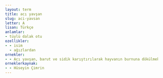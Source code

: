 ```yaml
---
layout: term
title: acı yavşan
slug: aci-yavsan
letter: A
lisan: Türkçe
anlamlar:
- tüylü dalak otu
ozellikler:
- - isim
  - ağızlardan
ornekler:
- - Acı yavşan, barut ve sidik karıştırılarak hayvanın burnuna dökülmek suretiyle hayvanın sancıları tedavi edilir.
orneklerkaynak:
- - Hüseyin Çimrin
---
```

